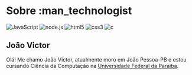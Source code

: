 # Sobre :man_technologist
![JavaScript](https://img.shields.io/badge/-JavaScript-red) ![node.js](https://img.shields.io/badge/-NodeJS-red) ![html5](https://img.shields.io/badge/-HTML5-orange) ![css3](https://img.shields.io/badge/-CSS3-blue) ![c](https://img.shields.io/badge/-C99-blue)

## João Victor

Olá! Me chamo João Victor, atualmente moro em João Pessoa-PB e estou cursando Ciência da Computação na [Universidade Federal da Paraiba](https://www.ufpb.br).
